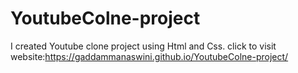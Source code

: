 # YoutubeColne-project
I created Youtube clone project using Html and Css.
click to visit website:https://gaddammanaswini.github.io/YoutubeColne-project/
